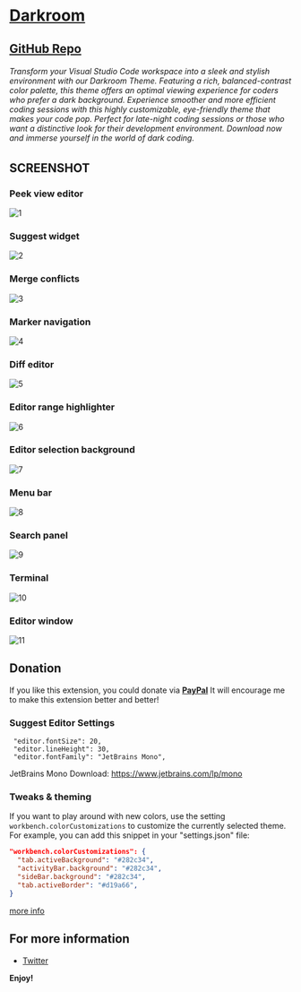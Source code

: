 # [Darkroom](https://marketplace.visualstudio.com/items?itemName=LokeshKavisth.darkroom)

## [GitHub Repo](https://github.com/lokeshkavisth/darkroom)

###### Transform your Visual Studio Code workspace into a sleek and stylish environment with our Darkroom Theme. Featuring a rich, balanced-contrast color palette, this theme offers an optimal viewing experience for coders who prefer a dark background. Experience smoother and more efficient coding sessions with this highly customizable, eye-friendly theme that makes your code pop. Perfect for late-night coding sessions or those who want a distinctive look for their development environment. Download now and immerse yourself in the world of dark coding.

## SCREENSHOT

### Peek view editor

![1](https://user-images.githubusercontent.com/104786100/216968663-6b1b6c19-925c-4287-8642-144fd0ac1bb5.png)

### Suggest widget

![2](https://user-images.githubusercontent.com/104786100/216968697-e15c5fbb-77b5-45a2-a606-944941d431f4.png)

### Merge conflicts

![3](https://user-images.githubusercontent.com/104786100/216968733-bad0c874-3646-43da-82bd-1ea0b767c0c5.png)

### Marker navigation

![4](https://user-images.githubusercontent.com/104786100/216968762-9b69fa21-c17f-4004-a047-b04053b10938.png)

### Diff editor

![5](https://user-images.githubusercontent.com/104786100/216968779-700b9559-a1c3-4bc2-ae80-6e45c2908e99.png)

### Editor range highlighter

![6](https://user-images.githubusercontent.com/104786100/216968811-32864eb0-b309-4a47-adbd-5a42eb29f76a.png)

### Editor selection background

![7](https://user-images.githubusercontent.com/104786100/216968836-4ab68c91-c669-4360-a4a8-b9de6b1c5129.png)

### Menu bar

![8](https://user-images.githubusercontent.com/104786100/216968859-72e21aee-7cbe-4f63-bf72-a615b3d28973.png)

### Search panel

![9](https://user-images.githubusercontent.com/104786100/216968875-bc080f10-5281-4052-8d5b-b9d7def3635c.png)

### Terminal

![10](https://user-images.githubusercontent.com/104786100/216968908-b9fb6bbd-a6ee-4bfb-a242-5b7a6d8f240b.png)

### Editor window

![11](https://user-images.githubusercontent.com/104786100/216968941-ce5c3067-b411-4bce-9dc4-7eb0f643ffba.png)

## Donation

If you like this extension, you could donate via **[PayPal](https://www.paypal.me/lokeshkavisth)** It will encourage me to make this extension better and better!

### Suggest Editor Settings

```
 "editor.fontSize": 20,
 "editor.lineHeight": 30,
 "editor.fontFamily": "JetBrains Mono",
```

JetBrains Mono Download: https://www.jetbrains.com/lp/mono

### Tweaks & theming

If you want to play around with new colors, use the setting
`workbench.colorCustomizations` to customize the currently selected theme. For
example, you can add this snippet in your "settings.json" file:

```json
"workbench.colorCustomizations": {
  "tab.activeBackground": "#282c34",
  "activityBar.background": "#282c34",
  "sideBar.background": "#282c34",
  "tab.activeBorder": "#d19a66",
}
```

[more info](https://code.visualstudio.com/api/references/theme-color)

## For more information

- [Twitter](http://twitter.com/lokeshkavisth)

**Enjoy!**
